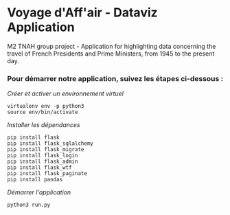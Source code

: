 # Voyage d'Aff'air - Dataviz Application


M2 TNAH group project - Application for highlighting data concerning the travel of French Presidents and Prime Ministers, from 1945 to the present day.

### Pour démarrer notre application, suivez les étapes ci-dessous :

*Créer et activer un environnement virtuel*
```
virtualenv env -p python3
source env/bin/activate
```

*Installer les dépendances*
```
pip install flask
pip install flask_sqlalchemy
pip install flask_migrate
pip install flask_login
pip install flask_admin
pip install flask_wtf
pip install flask_paginate
pip install pandas
```

*Démarrer l'application*
```
python3 run.py
```
